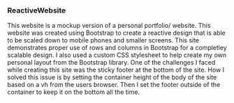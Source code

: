 ### ReactiveWebsite

This website is a mockup version of a personal portfolio/ website. This website was created using Bootstrap to create a reactive design that is able to be scaled down to mobile phones and smaller screens. This site demonstrates proper use of rows and columns in Bootstrap for a completley scalable design. I also used a custom CSS stylesheet to help create my own personal layout from the Bootstrap library. One of the challenges I faced while creating this site was the sticky footer at the bottom of the site. How I solved this issue is by setting the container height of the body of the site based on a vh from the users browser. Then I set the footer outside of the container to keep it on the bottom all the time.
